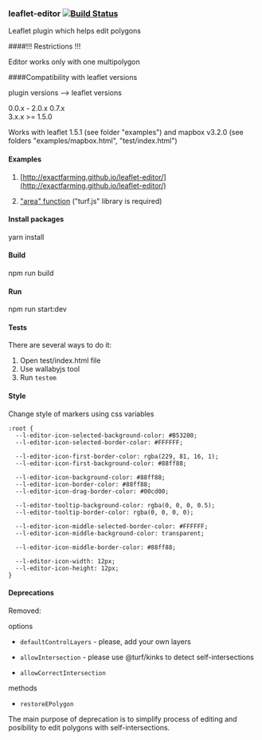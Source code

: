 ### leaflet-editor [![Build Status](https://travis-ci.org/exactfarming/leaflet-editor.svg?branch=master)](https://travis-ci.org/exactfarming/leaflet-editor)

Leaflet plugin which helps edit polygons

####!!! Restrictions !!!

Editor works only with one multipolygon

####Compatibility with leaflet versions

  plugin versions  --> leaflet versions

  0.0.x - 2.0.x        0.7.x  
  3.x.x                >= 1.5.0

Works with leaflet 1.5.1 (see folder "examples") and mapbox v3.2.0 (see folders "examples/mapbox.html", "test/index.html")

#### Examples
1) [http://exactfarming.github.io/leaflet-editor/](http://exactfarming.github.io/leaflet-editor/)

2) ["area" function](http://exactfarming.github.io/leaflet-editor/index-area) ("turf.js" library is required)

#### Install packages
yarn install

#### Build
npm run build

#### Run
npm run start:dev

#### Tests

 There are several ways to do it:

 1) Open test/index.html file
 2) Use wallabyjs tool
 3) Run `testem`

#### Style

Change style of markers using css variables

```
:root {
  --l-editor-icon-selected-background-color: #B53200;
  --l-editor-icon-selected-border-color: #FFFFFF;

  --l-editor-icon-first-border-color: rgba(229, 81, 16, 1);
  --l-editor-icon-first-background-color: #88ff88;

  --l-editor-icon-background-color: #88ff88;
  --l-editor-icon-border-color: #88ff88;
  --l-editor-icon-drag-border-color: #00cd00;

  --l-editor-tooltip-background-color: rgba(0, 0, 0, 0.5);
  --l-editor-tooltip-border-color: rgba(0, 0, 0, 0);

  --l-editor-icon-middle-selected-border-color: #FFFFFF;
  --l-editor-icon-middle-background-color: transparent;

  --l-editor-icon-middle-border-color: #88ff88;

  --l-editor-icon-width: 12px;
  --l-editor-icon-height: 12px;
}
```

#### Deprecations

Removed:

 options

 - `defaultControlLayers` - please, add your own layers

 - `allowIntersection` - please use @turf/kinks to detect self-intersections

 - `allowCorrectIntersection`

 methods

 - `restoreEPolygon`

 The main purpose of deprecation is to simplify process of editing
 and posibility to edit polygons with self-intersections.
